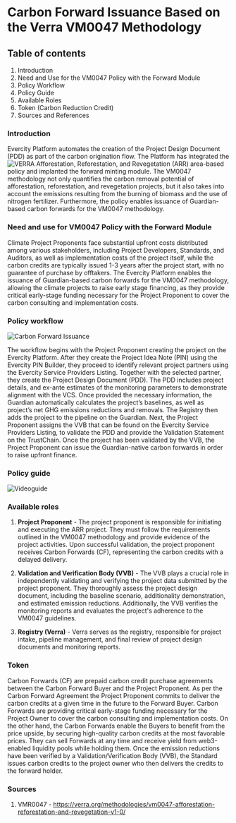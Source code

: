 # Carbon Forward Issuance Based on the Verra VM0047 Methodology

## Table of contents

1. Introduction
2. Need and Use for the VM0047 Policy with the Forward Module
3. Policy Workflow
4. Policy Guide
5. Available Roles
6. Token (Carbon Reduction Credit)
7. Sources and References

### Introduction 

Evercity Platform automates the creation of the Project Design Document (PDD) as part of the carbon origination flow. The Platform has integrated the ![VERRA Afforestation, Reforestation, and Revegetation](https://github.com/hashgraph/guardian/tree/main/Methodology%20Library/Verra/Verra%20Redd/VerraARR) (ARR) area-based policy and implanted the forward minting module. The VM0047 methodology not only quantifies the carbon removal potential of afforestation, reforestation, and revegetation projects, but it also takes into account the emissions resulting from the burning of biomass and the use of nitrogen fertilizer. Furthermore, the policy enables issuance of Guardian-based carbon forwards for the VM0047 methodology.

### Need and use for VM0047 Policy with the Forward Module

Climate Project Proponents face substantial upfront costs distributed among various stakeholders, including Project Developers, Standards, and Auditors, as well as implementation costs of the project itself, while the carbon credits are typically issued 1-3 years after the project start, with no guarantee of purchase by offtakers.
The Evercity Platform enables the issuance of Guardian-based carbon forwards for the VM0047 methodology, allowing the climate projects to raise early stage financing, as they provide critical early-stage funding necessary for the Project Proponent to cover the carbon consulting and implementation costs.

### Policy workflow

![Carbon Forward Issuance](https://evercity-carbon-public-store.s3.eu-central-1.amazonaws.com/policy_1712582899423.policy)

The workflow begins with the Project Proponent creating the project on the Evercity Platform. After they create the Project Idea Note (PIN) using the Evercity PIN Builder, they proceed to identify relevant project partners using the Evercity Service Providers Listing. Together with the selected partner, they create the Project Design Document (PDD). The PDD includes project details, and ex-ante estimates of the monitoring parameters to demonstrate alignment with the VCS. Once provided the necessary information, the Guardian automatically calculates the project’s baselines, as well as project’s net GHG emissions reductions and removals. The Registry then adds the project to the pipeline on the Guardian. Next, the Project Proponent assigns the VVB that can be found on the Evercity Service Providers Listing, to validate the PDD and provide the Validation Statement on the TrustChain. Once the project has been validated by the VVB, the Project Proponent can issue the Guardian-native carbon forwards in order to raise upfront finance. 

### Policy guide

![Videoguide]()

### Available roles 

1. **Project Proponent** - The project proponent is responsible for initiating and executing the ARR project. They must follow the requirements outlined in the VM0047 methodology and provide evidence of the project activities. Upon successful validation, the project proponent receives Carbon Forwards (CF), representing the carbon credits with a delayed delivery.

2. **Validation and Verification Body (VVB)** - The VVB plays a crucial role in independently validating and verifying the project data submitted by the project proponent. They thoroughly assess the project design document, including the baseline scenario, additionality demonstration, and estimated emission reductions. Additionally, the VVB verifies the monitoring reports and evaluates the project's adherence to the VM0047 guidelines.

3. **Registry (Verra)** - Verra serves as the registry, responsible for project intake, pipeline management, and final review of project design documents and monitoring reports.

### Token

Carbon Forwards (CF) are prepaid carbon credit purchase agreements between the Carbon Forward Buyer and the Project Proponent. As per the Carbon Forward Agreement the Project Proponent commits to deliver the carbon credits at a given time in the future to the Forward Buyer. Carbon Forwards are providing critical early-stage funding necessary for the Project Owner to cover the carbon consulting and implementation costs.
On the other hand, the Carbon Forwards enable the Buyers to benefit from the price upside, by securing high-quality carbon credits at the most favorable prices. They can sell Forwards at any time and receive yield from web3-enabled liquidity pools while holding them. 
Once the emission reductions have been verified by a Validation/Verification Body (VVB), the Standard issues carbon credits to the project owner who then delivers the credits to the forward holder.

### Sources 

1. VMR0047 - https://verra.org/methodologies/vm0047-afforestation-reforestation-and-revegetation-v1-0/
